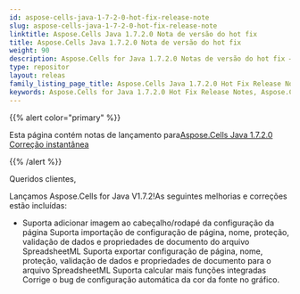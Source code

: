 ```yaml
---
id: aspose-cells-java-1-7-2-0-hot-fix-release-note
slug: aspose-cells-java-1-7-2-0-hot-fix-release-note
linktitle: Aspose.Cells Java 1.7.2.0 Nota de versão do hot fix
title: Aspose.Cells Java 1.7.2.0 Nota de versão do hot fix
weight: 90
description: Aspose.Cells for Java 1.7.2.0 Notas de versão do hot fix – os aprimoramentos mais recentes, novos recursos e correções
type: repositor
layout: releas
family_listing_page_title: Aspose.Cells Java 1.7.2.0 Hot Fix Release Note
keywords: Aspose.Cells for Java 1.7.2.0 Hot Fix Release Notes, Aspose.Cells for Java 1.7.2.0 updates and fixe
---
```

{{% alert color="primary" %}} 

 Esta página contém notas de lançamento para[Aspose.Cells Java 1.7.2.0 Correção instantânea](https://releases.aspose.com/cells/java/new-releases/aspose.cells-java-1.7.2.0-hot-fix/)

{{% /alert %}} 

 Queridos clientes,

 Lançamos Aspose.Cells for Java V1.7.2!As seguintes melhorias e correções estão incluídas:

- Suporta adicionar imagem ao cabeçalho/rodapé da configuração da página
 Suporta importação de configuração de página, nome, proteção, validação de dados e propriedades de documento do arquivo SpreadsheetML
 Suporta exportar configuração de página, nome, proteção, validação de dados e propriedades de documento para o arquivo SpreadsheetML
 Suporta calcular mais funções integradas
 Corrige o bug de configuração automática da cor da fonte no gráfico.
